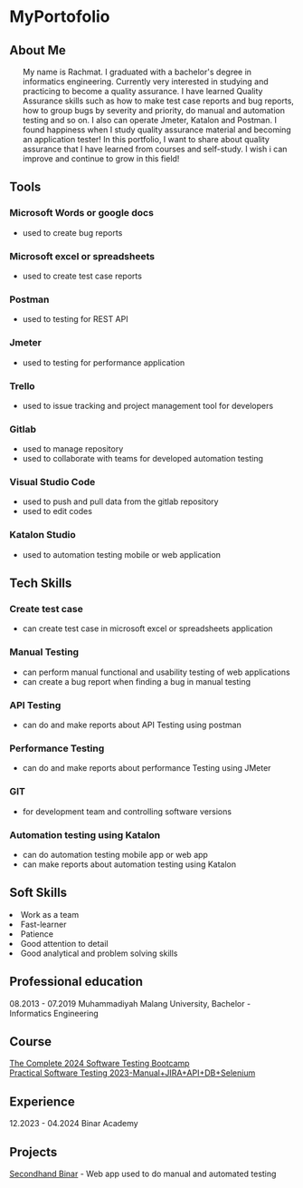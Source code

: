 # MyPortofolio
<div id="bio">
  <h2>About Me</h2>
  <ul>
    My name is Rachmat. I graduated with a bachelor's degree in informatics engineering. Currently very interested in studying and practicing to become a quality assurance.
   I have learned Quality Assurance skills such as how to make test case reports and bug reports, how to group bugs by severity and priority, do manual and automation testing and so on. I also can operate Jmeter, Katalon and Postman.
    I found happiness when I study quality assurance material and becoming an application tester! In this portfolio, I want to share about quality assurance that I have learned from courses and self-study. I wish i can improve and continue to grow in this field!
  </ul>
</div>

<div id="Tools">
  
  <h2>Tools</h2>
  <h3>Microsoft Words or google docs</h3>
  <ul>
    <li>used to create bug reports</li>
  </ul>
  
  <h3>Microsoft excel or spreadsheets</h3>
  <ul>
    <li>used to create test case reports</li>
  </ul>
  
  <h3>Postman</h3>
  <ul>
    <li>used to testing for REST API</li>
  </ul>

  <h3>Jmeter</h3>
  <ul>
    <li>used to testing for performance application</li>
  </ul>

  <h3>Trello</h3>
  <ul>
    <li>used to issue tracking and project management tool for developers</li>
  </ul>
  <h3>Gitlab</h3>
  <ul>
    <li>used to manage repository</li>
    <li>used to collaborate with teams for developed automation testing</li>
  </ul>
  
  <h3>Visual Studio Code</h3>
  <ul>
    <li>used to push and pull data from the gitlab repository</li>
    <li>used to edit codes </li>
  </ul>

  <h3>Katalon Studio</h3>
  <ul>
    <li>used to automation testing mobile or web application</li>
  </ul>
  
</div>

<div id="Tech_Skills">
  <h2>Tech Skills</h2>
  <h3>Create test case</h3>
  <ul>
    <li>can create test case in microsoft excel or spreadsheets application</li>
  </ul>  
  
  <h3>Manual Testing</h3>
  <ul>
    <li>can perform manual functional and usability testing of web applications</li>
    <li>can create a bug report when finding a bug in manual testing</li>
  </ul>
  
  <h3>API Testing</h3>
  <ul>
    <li>can do and make reports about API Testing using postman</li>
  </ul> 
  
  <h3>Performance Testing</h3>
  <ul>
    <li>can do and make reports about performance Testing using JMeter</li>
  </ul> 

  <h3>GIT</h3>
  <ul>
    <li>for development team and controlling software versions</li>
  </ul> 
  
  <h3>Automation testing using Katalon</h3>
  <ul>
    <li>can do automation testing mobile app or web app</li>
    <li>can make reports about automation testing using Katalon</li>
  </ul> 
</div>

<div id="Soft_Skills">
  
<h2>Soft Skills</h2>
<li>Work as a team</li>
<li>Fast-learner</li>
<li>Patience</li>
<li>Good attention to detail</li>
<li>Good analytical and problem solving skills</li>

</div>

<div id="Professional education">
  
<h2>Professional education</h2>
  08.2013 - 07.2019 Muhammadiyah Malang University, Bachelor - Informatics Engineering
</div>

<div id="Courses">  
<h2>Course</h2>
<a href="https://www.udemy.com/course/testerbootcamp/">The Complete 2024 Software Testing Bootcamp</a>
<br> <a href="https://www.udemy.com/course/selenium-cucumber-integration/">Practical Software Testing 2023-Manual+JIRA+API+DB+Selenium</a> </br>
</div>

<div id="Experience">  
<h2>Experience</h2>
12.2023 - 04.2024 Binar Academy
</div>

<div id="Projects">  
<h2>Projects</h2>
<a href="https://secondhand.binaracademy.org/">Secondhand Binar</a> - Web app used to do manual and automated testing
</div>
